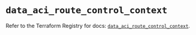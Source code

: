 # `data_aci_route_control_context`

Refer to the Terraform Registry for docs: [`data_aci_route_control_context`](https://registry.terraform.io/providers/ciscodevnet/aci/2.17.0/docs/data-sources/route_control_context).

